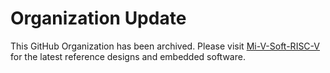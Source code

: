 # Organization Update
This GitHub Organization has been archived. Please visit [Mi-V-Soft-RISC-V](https://github.com/Mi-V-Soft-RISC-V) for the latest reference designs and embedded software.
